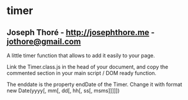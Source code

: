 # timer
## Joseph Thoré - http://josephthore.me - jothore@gmail.com

A little timer function that allows to add it easily to your page.

Link the Timer.class.js in the head of your document, and copy the commented section in your main script / DOM ready function.

The enddate is the property endDate of the Timer. Change it with format new Date(yyyy[, mm[, dd[, hh[, ss[, msms]]]]])
